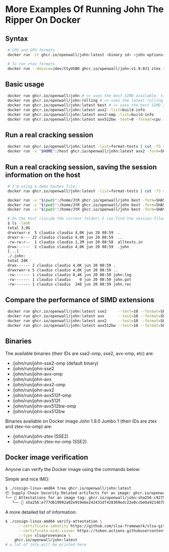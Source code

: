 # More Examples Of Running John The Ripper On Docker

## Syntax

```bash
 # CPU and GPU formats
 docker run -it ghcr.io/openwall/john:latest <binary id> <john options>

 # To run ztex formats
 docker run --device=/dev/ttyUSB0 ghcr.io/openwall/john:v1.9.0J1 ztex <john options>
```

## Basic usage

```bash
 docker run ghcr.io/openwall/john # => uses the best SIMD available, tag 'latest' can be ommited
 docker run ghcr.io/openwall/john:rolling # => uses the latest rolling release
 docker run ghcr.io/openwall/john:latest best # => uses the best SIMD available
 docker run ghcr.io/openwall/john:latest avx2 -list=build-info
 docker run ghcr.io/openwall/john:latest avx2-omp -list=build-info
 docker run ghcr.io/openwall/john:latest avx512bw -test=0 -format=cpu
```

## Run a real cracking session

```bash
 docker run ghcr.io/openwall/john:latest -list=format-tests | cut -f3 > ~/alltests.in
 docker run -v "$HOME":/host ghcr.io/openwall/john:latest avx2 -form=SHA512crypt /host/alltests.in --max-run=300
```

## Run a real cracking session, saving the session information on the host

```bash
 # I'm using a demo hashes file:
 docker run ghcr.io/openwall/john:latest -list=format-tests | cut -f3 > alltests.in

 docker run -v "$(pwd)":/home/JtR ghcr.io/openwall/john best -form=SHA512crypt /home/JtR/alltests.in --max-run=30
 docker run -v "$(pwd)":/home/JtR ghcr.io/openwall/john best -form=SHA512crypt --wordlist --rules /home/JtR/alltests.in --max-run=20
 docker run -v "$(pwd)":/home/JtR ghcr.io/openwall/john best -form=SHA512crypt --incrementa:digits /home/JtR/alltests.in --max-run=20

 # On the host (inside the current folder) I can find the session files:
 $ ls -lahR
 total 3,9G
 drwxrwxr-x  5 claudio claudio 4,0K jun 20 08:59  .
 drwxr-x--- 22 claudio claudio 4,0K jun 20 08:59  ..
 -rw-rw-r--  1 claudio claudio 1,2M jun 20 08:58  alltests.in
 drwx------  2 claudio claudio 4,0K jun 20 08:59  .john
 [...]
 ./.john:
 total 24K
 drwx------ 2 claudio claudio 4,0K jun 20 08:59 .
 drwxrwxr-x 5 claudio claudio 4,0K jun 20 08:59 ..
 -rw------- 1 claudio claudio 8,4K jun 20 08:59 john.log
 -rw------- 1 claudio claudio    0 jun 20 08:59 john.pot
 -rw------- 1 claudio claudio  246 jun 20 08:59 john.rec
```

## Compare the performance of SIMD extensions

```bash
 docker run ghcr.io/openwall/john:latest sse2     --test=10 --format=SHA512crypt
 docker run ghcr.io/openwall/john:latest avx      --test=10 --format=SHA512crypt
 docker run ghcr.io/openwall/john:latest avx2     --test=10 --format=SHA512crypt
 docker run ghcr.io/openwall/john:latest avx512bw --test=10 --format=SHA512crypt
```

## Binaries

The available binaries (their IDs are sse2-omp, sse2, avx-omp, etc) are:

- /john/run/john-sse2-omp (default binary)
- /john/run/john-sse2
- /john/run/john-avx-omp
- /john/run/john-avx
- /john/run/john-avx2-omp
- /john/run/john-avx2
- /john/run/john-avx512f-omp
- /john/run/john-avx512f
- /john/run/john-avx512bw-omp
- /john/run/john-avx512bw

Binaries available on Docker image John 1.9.0 Jumbo 1 (their IDs are ztex and ztex-no-omp) are:

- /john/run/john-ztex (SSE2)
- /john/run/john-ztex-no-omp (SSE2)

## Docker image verification

Anyone can verify the Docker image using the commands below:

Simple and nice IMO:

```bash
$ ./cosign-linux-amd64 tree ghcr.io/openwall/john:latest
📦 Supply Chain Security Related artifacts for an image: ghcr.io/openwall/john:latest
└── 💾 Attestations for an image tag: ghcr.io/openwall/john:sha256-c9275acf784a3f19cab3ce0aab3cedefbe986dcbe70df650e5802ec23127f4da.att
   └── 🍒 sha256:e777d619092a02e919ebe242431df428369edc22e0ccbe0a9214678343452af8
```

A more detailed list of information:

```bash
$ ./cosign-linux-amd64 verify-attestation \
      --certificate-identity https://github.com/slsa-framework/slsa-github-generator/.github/workflows/generator_container_slsa3.yml@refs/tags/v1.7.0 \
      --certificate-oidc-issuer https://token.actions.githubusercontent.com \
      --type slsaprovenance \
    ghcr.io/openwall/john:latest
# a lot of info will be printed here
```
